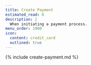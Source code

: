```yaml
---
title: Create Payment
estimated_read: 8
description: |
  When initiating a payment process.
menu_order: 1900
icon:
  content: credit_card
  outlined: true
---
```


{% include create-payment.md %}

